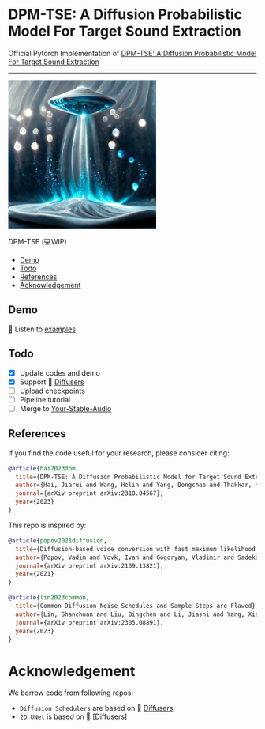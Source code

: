 # DPM-TSE: A Diffusion Probabilistic Model For Target Sound Extraction

Official Pytorch Implementation of [DPM-TSE: A Diffusion Probabilistic Model For Target Sound Extraction](https://arxiv.org/abs/2310.04567)

--------------------

<img src="img\dpmtse.jpg" width="300px">

DPM-TSE  (💻WIP)

- [Demo](##demo)
- [Todo](##todo)
- [References](##references)
- [Acknowledgement](##acknowledgement)

## Demo

🎵 Listen to [examples](https://jhu-lcap.github.io/DPM-TSE/)

## Todo
- [x] Update codes and demo
- [x] Support 🤗 [Diffusers](https://github.com/huggingface/diffusers)
- [ ] Upload checkpoints
- [ ] Pipeline tutorial
- [ ] Merge to [Your-Stable-Audio](https://github.com/haidog-yaqub/Your-Stable-Audio)
## References
If you find the code useful for your research, please consider citing:

```bibtex
@article{hai2023dpm,
  title={DPM-TSE: A Diffusion Probabilistic Model for Target Sound Extraction},
  author={Hai, Jiarui and Wang, Helin and Yang, Dongchao and Thakkar, Karan and Dehak, Najim and Elhilali, Mounya},
  journal={arXiv preprint arXiv:2310.04567},
  year={2023}
}
```

This repo is inspired by:

```bibtex
@article{popov2021diffusion,
  title={Diffusion-based voice conversion with fast maximum likelihood sampling scheme},
  author={Popov, Vadim and Vovk, Ivan and Gogoryan, Vladimir and Sadekova, Tasnima and Kudinov, Mikhail and Wei, Jiansheng},
  journal={arXiv preprint arXiv:2109.13821},
  year={2021}
}
```
```bibtex
@article{lin2023common,
  title={Common Diffusion Noise Schedules and Sample Steps are Flawed},
  author={Lin, Shanchuan and Liu, Bingchen and Li, Jiashi and Yang, Xiao},
  journal={arXiv preprint arXiv:2305.08891},
  year={2023}
}
```

# Acknowledgement

We borrow code from following repos:

 - `Diffusion Schedulers` are based on 🤗 [Diffusers](https://github.com/huggingface/diffusers)
 - `2D UNet` is based on 🤗 [Diffusers]